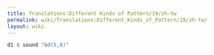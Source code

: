 ```yaml
---
title: Translations:Different Kinds of Pattern/19/zh-tw
permalink: wiki/Translations:Different_Kinds_of_Pattern/19/zh-tw/
layout: wiki
---
```


``` Haskell
d1 $ sound "bd(5,8)"
```
